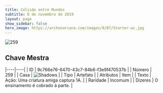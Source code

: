 ```yaml
---
title: Colisão entre Mundos
subtitle: 8 de novembro de 2019
layout: page
show_sidebar: false
hero_image: https://archonarcana.com/images/0/07/Starter-wc.jpg
---
```


![259](https://cdn.keyforgegame.com/media/card_front/pt/452_259_7FCVJGVJQF96_pt.png)

## Chave Mestra

|----|----|
| ID | 9c766e76-6470-43c7-84b6-f3e9f470537b |
| Número | 259 |
| Casa | ![Shadows](https://archonarcana.com/images/thumb/e/ee/Shadows.png/22px-Shadows.png "Sombras") |
| Tipo | Artefato |
| Atributos | Item |
| Texto | Ação: Uma criatura amiga captura 1A. |
| Raridade | Incomum |
| Dizeres | O ensinamento é cobrado à parte. |